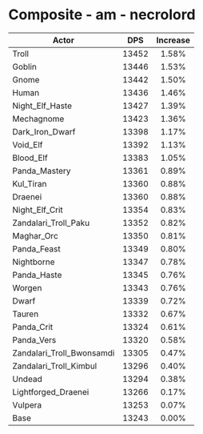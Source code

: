 # Composite - am - necrolord
| Actor | DPS | Increase |
|---|:---:|:---:|
|Troll|13452|1.58%|
|Goblin|13446|1.53%|
|Gnome|13442|1.50%|
|Human|13436|1.46%|
|Night_Elf_Haste|13427|1.39%|
|Mechagnome|13423|1.36%|
|Dark_Iron_Dwarf|13398|1.17%|
|Void_Elf|13392|1.13%|
|Blood_Elf|13383|1.05%|
|Panda_Mastery|13361|0.89%|
|Kul_Tiran|13360|0.88%|
|Draenei|13360|0.88%|
|Night_Elf_Crit|13354|0.83%|
|Zandalari_Troll_Paku|13352|0.82%|
|Maghar_Orc|13350|0.81%|
|Panda_Feast|13349|0.80%|
|Nightborne|13347|0.78%|
|Panda_Haste|13345|0.76%|
|Worgen|13343|0.76%|
|Dwarf|13339|0.72%|
|Tauren|13332|0.67%|
|Panda_Crit|13324|0.61%|
|Panda_Vers|13320|0.58%|
|Zandalari_Troll_Bwonsamdi|13305|0.47%|
|Zandalari_Troll_Kimbul|13296|0.40%|
|Undead|13294|0.38%|
|Lightforged_Draenei|13266|0.17%|
|Vulpera|13253|0.07%|
|Base|13243|0.00%|

